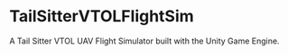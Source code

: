 # TailSitterVTOLFlightSim
A Tail Sitter VTOL UAV Flight Simulator built with the Unity Game Engine.
